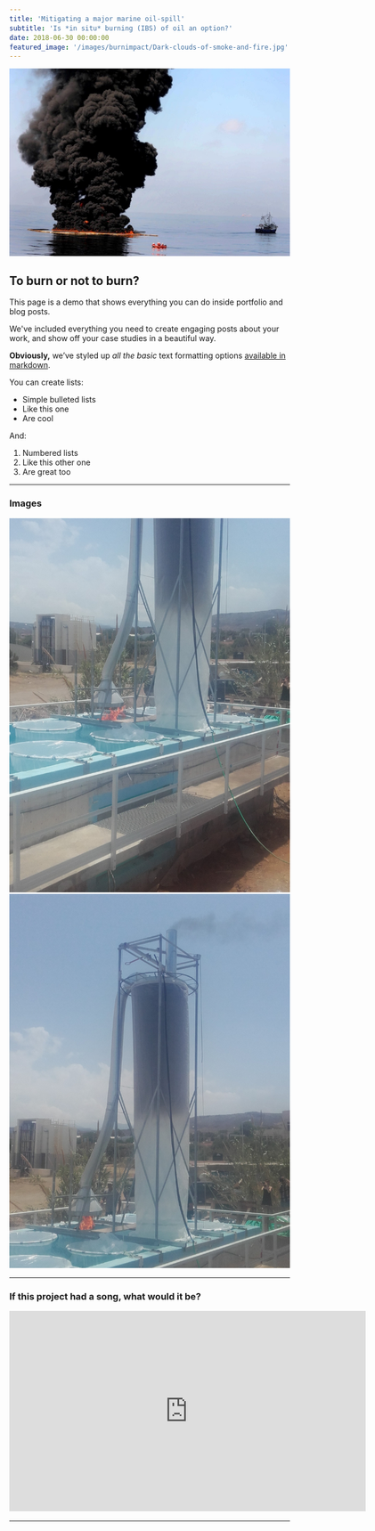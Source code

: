 ```yaml
---
title: 'Mitigating a major marine oil-spill'
subtitle: 'Is *in situ* burning (IBS) of oil an option?'
date: 2018-06-30 00:00:00
featured_image: '/images/burnimpact/Dark-clouds-of-smoke-and-fire.jpg'
---
```


![](/images/burnimpact/Dark-clouds-of-smoke-and-fire.jpg)

## To burn or not to burn?

This page is a demo that shows everything you can do inside portfolio and blog posts.

We've included everything you need to create engaging posts about your work, and show off your case studies in a beautiful way.

**Obviously,** we’ve styled up *all the basic* text formatting options [available in markdown](https://github.com/adam-p/markdown-here/wiki/Markdown-Cheatsheet).

You can create lists:

* Simple bulleted lists
* Like this one
* Are cool

And:

1. Numbered lists
2. Like this other one
3. Are great too

---

### Images 

<div class="gallery" data-columns="1">
	<img src="/images/burnimpact/Site-a.jpg">
	<img src="/images/burnimpact/Site-b.jpg">
</div>

---

### If this project had a song, what would it be?

<iframe src="https://www.youtube.com/embed/WNGItWw6oy0" width="640" height="360" frameborder="0" webkitallowfullscreen mozallowfullscreen allowfullscreen></iframe>

---

